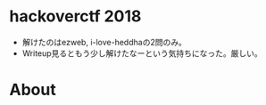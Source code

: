 # hackoverctf 2018
- 解けたのはezweb, i-love-heddhaの2問のみ。
- Writeup見るともう少し解けたなーという気持ちになった。厳しい。

# About

